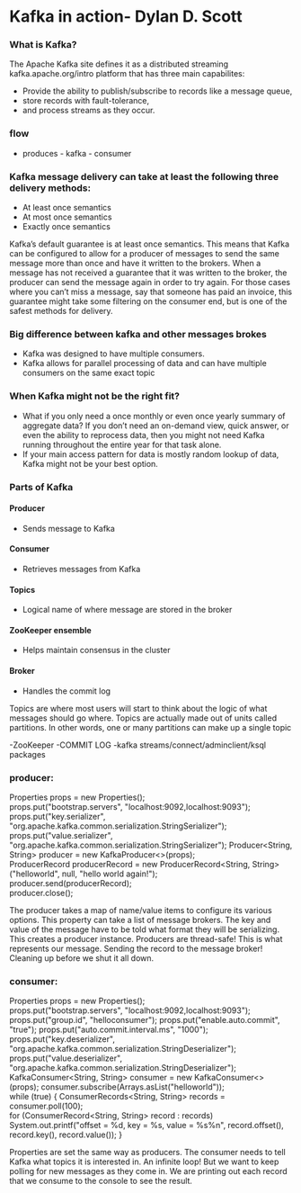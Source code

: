 # Kafka in action- Dylan D. Scott

### What is Kafka?
The Apache Kafka site defines it as a distributed streaming kafka.apache.org/intro platform that has three main capabilites:
- Provide the ability to publish/subscribe to records like a message queue, 
- store records with fault-tolerance,
- and process streams as they occur.
 
### flow 
- produces - kafka - consumer
 
### Kafka message delivery can take at least the following three delivery methods:
- At least once semantics 
- At most once semantics 
- Exactly once semantics

Kafka’s default guarantee is at least once semantics. This means that Kafka can be configured to allow for a producer of messages to send the same message more than once and have it written to the brokers. When a message has not received a guarantee that it was written to the broker, the producer can send the message again in order to try again. For those cases where you can’t miss a message, say that someone has paid an invoice, this guarantee might take some filtering on the consumer end, but is one of the safest methods for delivery.

### Big difference between kafka and other messages brokes
- Kafka was designed to have multiple consumers. 
- Kafka allows for parallel processing of data and can have multiple consumers on the same exact topic

### When Kafka might not be the right fit?
- What if you only need a once monthly or even once yearly summary of aggregate data? If you don’t need an on-demand view, quick answer, or even the ability to reprocess data, then you might not need Kafka running throughout the entire year for that task alone. 
- If your main access pattern for data is mostly random lookup of data, Kafka might not be your best option.
 
### Parts of Kafka

#### Producer		 
- Sends message to Kafka
#### Consumer 		
- Retrieves messages from Kafka
#### Topics 		     
- Logical name of where message are stored in the broker
#### ZooKeeper ensemble 		
- Helps maintain consensus in the cluster
#### Broker 		
- Handles the commit log

Topics are where most users will start to think about the logic of what messages should go where. Topics are actually made out of units called partitions. In other words, one or many partitions can make up a single topic 

-ZooKeeper
-COMMIT LOG
-kafka streams/connect/adminclient/ksql packages 


### producer:
Properties props = new Properties();                                                   
props.put("bootstrap.servers", "localhost:9092,localhost:9093");                       
props.put("key.serializer", "org.apache.kafka.common.serialization.StringSerializer"); 
props.put("value.serializer", "org.apache.kafka.common.serialization.StringSerializer");
Producer<String, String> producer = new KafkaProducer<>(props);                        
ProducerRecord producerRecord = new ProducerRecord<String, String> ("helloworld", null, "hello world again!");                               
producer.send(producerRecord);                                                         
producer.close(); 

The producer takes a map of name/value items to configure its various options.
This property can take a list of message brokers.
The key and value of the message have to be told what format they will be serializing.
This creates a producer instance. Producers are thread-safe!
This is what represents our message.
Sending the record to the message broker!
Cleaning up before we shut it all down.

### consumer:
Properties props = new Properties();      
props.put("bootstrap.servers", "localhost:9092,localhost:9093");
props.put("group.id", "helloconsumer");
props.put("enable.auto.commit", "true");
props.put("auto.commit.interval.ms", "1000"); 
props.put("key.deserializer", "org.apache.kafka.common.serialization.StringDeserializer"); 
props.put("value.deserializer", "org.apache.kafka.common.serialization.StringDeserializer");
KafkaConsumer<String, String> consumer = new KafkaConsumer<>(props);
consumer.subscribe(Arrays.asList("helloworld"));                  
 while (true) { 
   ConsumerRecords<String, String> records = consumer.poll(100);  
   for (ConsumerRecord<String, String> record : records)                
   System.out.printf("offset = %d, key = %s, value = %s%n", record.offset(), record.key(), record.value()); }

Properties are set the same way as producers.
The consumer needs to tell Kafka what topics it is interested in.
An infinite loop! But we want to keep polling for new messages as they come in.
We are printing out each record that we consume to the console to see the result.




